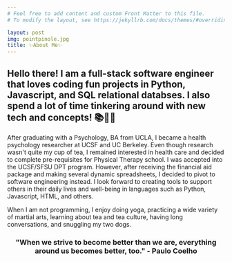 ```yaml
---
# Feel free to add content and custom Front Matter to this file.
# To modify the layout, see https://jekyllrb.com/docs/themes/#overriding-theme-defaults

layout: post
img: pointpinole.jpg
title: ✨About Me✨
---
```

## Hello there! I am a full-stack software engineer that loves coding fun projects in Python, Javascript, and SQL relational databses. I also spend a lot of time tinkering around with new tech and concepts! 📚🌸✨

After graduating with a Psychology, BA from UCLA, I became a health psychology researcher at UCSF and UC Berkeley. Even though research wasn't quite my cup of tea, I remained interested in health care and decided to complete pre-requisites for Physical Therapy school. I was accepted into the UCSF/SFSU DPT program. However, after receiving the financial aid package and making several dynamic spreadsheets, I decided to pivot to software engineering instead. I look forward to creating tools to support others in their daily lives and well-being in languages such as Python, Javascript, HTML, and others.

When I am not programming, I enjoy doing yoga, practicing a wide variety of martial arts, learning about tea and tea culture, having long conversations, and snuggling my two dogs.

<center>
	<h3>"When we strive to become better than we are, everything around us becomes better, too." - Paulo Coelho</h3>
</center>

<!-- ![Collage](/assets/img/mycollage.jpg)  -->